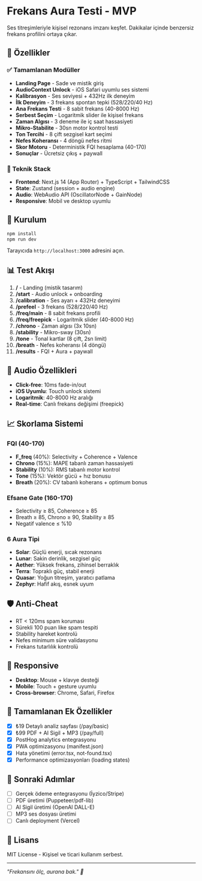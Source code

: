 # Frekans Aura Testi - MVP

Ses titreşimleriyle kişisel rezonans imzanı keşfet. Dakikalar içinde benzersiz frekans profilini ortaya çıkar.

## 🎯 Özellikler

### ✅ Tamamlanan Modüller

- **Landing Page** - Sade ve mistik giriş
- **AudioContext Unlock** - iOS Safari uyumlu ses sistemi
- **Kalibrasyon** - Ses seviyesi + 432Hz ilk deneyim  
- **İlk Deneyim** - 3 frekans spontan tepki (528/220/40 Hz)
- **Ana Frekans Testi** - 8 sabit frekans (40-8000 Hz)
- **Serbest Seçim** - Logaritmik slider ile kişisel frekans
- **Zaman Algısı** - 3 deneme ile iç saat hassasiyeti
- **Mikro-Stabilite** - 30sn motor kontrol testi
- **Ton Tercihi** - 8 çift sezgisel kart seçimi
- **Nefes Koheransı** - 4 döngü nefes ritmi
- **Skor Motoru** - Deterministik FQI hesaplama (40-170)
- **Sonuçlar** - Ücretsiz çıkış + paywall

### 🎨 Teknik Stack

- **Frontend**: Next.js 14 (App Router) + TypeScript + TailwindCSS
- **State**: Zustand (session + audio engine)
- **Audio**: WebAudio API (OscillatorNode + GainNode)
- **Responsive**: Mobil ve desktop uyumlu

## 🚀 Kurulum

```bash
npm install
npm run dev
```

Tarayıcıda `http://localhost:3000` adresini açın.

## 📊 Test Akışı

1. **/** - Landing (mistik tasarım)
2. **/start** - Audio unlock + onboarding  
3. **/calibration** - Ses ayarı + 432Hz deneyimi
4. **/prefeel** - 3 frekans (528/220/40 Hz)
5. **/freq/main** - 8 sabit frekans profili
6. **/freq/freepick** - Logaritmik slider (40-8000 Hz)
7. **/chrono** - Zaman algısı (3x 10sn)
8. **/stability** - Mikro-sway (30sn)
9. **/tone** - Tonal kartlar (8 çift, 2sn limit)
10. **/breath** - Nefes koheransı (4 döngü)
11. **/results** - FQI + Aura + paywall

## 🎵 Audio Özellikleri

- **Click-free**: 10ms fade-in/out
- **iOS Uyumlu**: Touch unlock sistemi
- **Logaritmik**: 40-8000 Hz aralığı
- **Real-time**: Canlı frekans değişimi (freepick)

## 📈 Skorlama Sistemi

### FQI (40-170)
- **F_freq** (40%): Selectivity + Coherence + Valence
- **Chrono** (15%): MAPE tabanlı zaman hassasiyeti  
- **Stability** (10%): RMS tabanlı motor kontrol
- **Tone** (15%): Vektör gücü + hız bonusu
- **Breath** (20%): CV tabanlı koherans + optimum bonus

### Efsane Gate (160-170)
- Selectivity ≥ 85, Coherence ≥ 85
- Breath ≥ 85, Chrono ≥ 90, Stability ≥ 85  
- Negatif valence ≤ %10

### 6 Aura Tipi
- **Solar**: Güçlü enerji, sıcak rezonans
- **Lunar**: Sakin derinlik, sezgisel güç
- **Aether**: Yüksek frekans, zihinsel berraklık
- **Terra**: Topraklı güç, stabil enerji
- **Quasar**: Yoğun titreşim, yaratıcı patlama
- **Zephyr**: Hafif akış, esnek uyum

## 🛡️ Anti-Cheat

- RT < 120ms spam koruması
- Sürekli 100 puan like spam tespiti
- Stability hareket kontrolü
- Nefes minimum süre validasyonu
- Frekans tutarlılık kontrolü

## 📱 Responsive

- **Desktop**: Mouse + klavye desteği
- **Mobile**: Touch + gesture uyumlu
- **Cross-browser**: Chrome, Safari, Firefox

## 🎯 Tamamlanan Ek Özellikler

- [x] ₺19 Detaylı analiz sayfası (/pay/basic)
- [x] ₺99 PDF + AI Sigil + MP3 (/pay/full)
- [x] PostHog analytics entegrasyonu
- [x] PWA optimizasyonu (manifest.json)
- [x] Hata yönetimi (error.tsx, not-found.tsx)
- [x] Performance optimizasyonları (loading states)

## 🚀 Sonraki Adımlar

- [ ] Gerçek ödeme entegrasyonu (İyzico/Stripe)
- [ ] PDF üretimi (Puppeteer/pdf-lib)
- [ ] AI Sigil üretimi (OpenAI DALL-E)
- [ ] MP3 ses dosyası üretimi
- [ ] Canlı deployment (Vercel)

## 📄 Lisans

MIT License - Kişisel ve ticari kullanım serbest.

---

*"Frekansını ölç, aurana bak." 🔮*